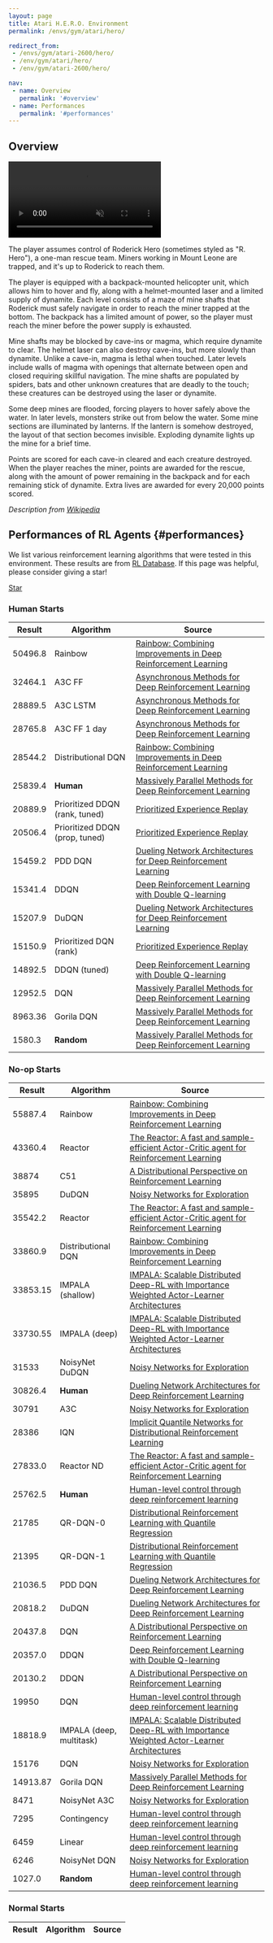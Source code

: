 ```yaml
---
layout: page
title: Atari H.E.R.O. Environment
permalink: /envs/gym/atari/hero/

redirect_from:
 - /envs/gym/atari-2600/hero/
 - /env/gym/atari/hero/
 - /env/gym/atari-2600/hero/

nav:
 - name: Overview
   permalink: '#overview'
 - name: Performances
   permalink: '#performances'
---
```



## Overview

<video autoplay muted loop controls>
  <source src="{{ 'assets/_pages/envs/gym/atari/hero.mp4' | absolute_url }}" type="video/mp4">
</video>

The player assumes control of Roderick Hero (sometimes styled as "R. Hero"), a one-man rescue team. Miners working in Mount Leone are trapped, and it's up to Roderick to reach them.

The player is equipped with a backpack-mounted helicopter unit, which allows him to hover and fly, along with a helmet-mounted laser and a limited supply of dynamite. Each level consists of a maze of mine shafts that Roderick must safely navigate in order to reach the miner trapped at the bottom. The backpack has a limited amount of power, so the player must reach the miner before the power supply is exhausted.

Mine shafts may be blocked by cave-ins or magma, which require dynamite to clear. The helmet laser can also destroy cave-ins, but more slowly than dynamite. Unlike a cave-in, magma is lethal when touched. Later levels include walls of magma with openings that alternate between open and closed requiring skillful navigation. The mine shafts are populated by spiders, bats and other unknown creatures that are deadly to the touch; these creatures can be destroyed using the laser or dynamite.

Some deep mines are flooded, forcing players to hover safely above the water. In later levels, monsters strike out from below the water. Some mine sections are illuminated by lanterns. If the lantern is somehow destroyed, the layout of that section becomes invisible. Exploding dynamite lights up the mine for a brief time.

Points are scored for each cave-in cleared and each creature destroyed. When the player reaches the miner, points are awarded for the rescue, along with the amount of power remaining in the backpack and for each remaining stick of dynamite. Extra lives are awarded for every 20,000 points scored.

*Description from [Wikipedia](https://en.wikipedia.org/wiki/H.E.R.O.)*


## Performances of RL Agents {#performances}

We list various reinforcement learning algorithms that were tested in this environment. These results are from [RL Database](https://github.com/seungjaeryanlee/rldb). If this page was helpful, please consider giving a star!

<!-- Place this tag where you want the button to render. -->
<a class="github-button" href="https://github.com/seungjaeryanlee/rldb" data-icon="octicon-star" data-size="large" data-show-count="true" aria-label="Star seungjaeryanlee/rldb on GitHub">Star</a>
<!-- Place this tag in your head or just before your close body tag. -->
<script async defer src="https://buttons.github.io/buttons.js"></script>

### Human Starts

| Result | Algorithm | Source |
|--------|-----------|--------|
| 50496.8 | Rainbow | [Rainbow: Combining Improvements in Deep Reinforcement Learning](https://arxiv.org/abs/1710.02298) |
| 32464.1 | A3C FF | [Asynchronous Methods for Deep Reinforcement Learning](https://arxiv.org/abs/1602.01783) |
| 28889.5 | A3C LSTM | [Asynchronous Methods for Deep Reinforcement Learning](https://arxiv.org/abs/1602.01783) |
| 28765.8 | A3C FF 1 day | [Asynchronous Methods for Deep Reinforcement Learning](https://arxiv.org/abs/1602.01783) |
| 28544.2 | Distributional DQN | [Rainbow: Combining Improvements in Deep Reinforcement Learning](https://arxiv.org/abs/1710.02298) |
| 25839.4 | **Human** | [Massively Parallel Methods for Deep Reinforcement Learning](https://arxiv.org/abs/1507.04296) |
| 20889.9 | Prioritized DDQN (rank, tuned) | [Prioritized Experience Replay](https://arxiv.org/abs/1511.05952) |
| 20506.4 | Prioritized DDQN (prop, tuned) | [Prioritized Experience Replay](https://arxiv.org/abs/1511.05952) |
| 15459.2 | PDD DQN | [Dueling Network Architectures for Deep Reinforcement Learning](https://arxiv.org/abs/1511.06581) |
| 15341.4 | DDQN | [Deep Reinforcement Learning with Double Q-learning](https://arxiv.org/abs/1509.06461) |
| 15207.9 | DuDQN | [Dueling Network Architectures for Deep Reinforcement Learning](https://arxiv.org/abs/1511.06581) |
| 15150.9 | Prioritized DQN (rank) | [Prioritized Experience Replay](https://arxiv.org/abs/1511.05952) |
| 14892.5 | DDQN (tuned) | [Deep Reinforcement Learning with Double Q-learning](https://arxiv.org/abs/1509.06461) |
| 12952.5 | DQN | [Massively Parallel Methods for Deep Reinforcement Learning](https://arxiv.org/abs/1507.04296) |
| 8963.36 | Gorila DQN | [Massively Parallel Methods for Deep Reinforcement Learning](https://arxiv.org/abs/1507.04296) |
| 1580.3 | **Random** | [Massively Parallel Methods for Deep Reinforcement Learning](https://arxiv.org/abs/1507.04296) |


### No-op Starts

| Result | Algorithm | Source |
|--------|-----------|--------|
| 55887.4 | Rainbow | [Rainbow: Combining Improvements in Deep Reinforcement Learning](https://arxiv.org/abs/1710.02298) |
| 43360.4 | Reactor | [The Reactor: A fast and sample-efficient Actor-Critic agent for Reinforcement Learning](https://arxiv.org/abs/1704.04651) |
| 38874 | C51 | [A Distributional Perspective on Reinforcement Learning](https://arxiv.org/abs/1707.06887) |
| 35895 | DuDQN | [Noisy Networks for Exploration](https://arxiv.org/abs/1706.10295) |
| 35542.2 | Reactor | [The Reactor: A fast and sample-efficient Actor-Critic agent for Reinforcement Learning](https://arxiv.org/abs/1704.04651) |
| 33860.9 | Distributional DQN | [Rainbow: Combining Improvements in Deep Reinforcement Learning](https://arxiv.org/abs/1710.02298) |
| 33853.15 | IMPALA (shallow) | [IMPALA: Scalable Distributed Deep-RL with Importance Weighted Actor-Learner Architectures](https://arxiv.org/abs/1802.01561) |
| 33730.55 | IMPALA (deep) | [IMPALA: Scalable Distributed Deep-RL with Importance Weighted Actor-Learner Architectures](https://arxiv.org/abs/1802.01561) |
| 31533 | NoisyNet DuDQN | [Noisy Networks for Exploration](https://arxiv.org/abs/1706.10295) |
| 30826.4 | **Human** | [Dueling Network Architectures for Deep Reinforcement Learning](https://arxiv.org/abs/1511.06581) |
| 30791 | A3C | [Noisy Networks for Exploration](https://arxiv.org/abs/1706.10295) |
| 28386 | IQN | [Implicit Quantile Networks for Distributional Reinforcement Learning](https://arxiv.org/abs/1806.06923) |
| 27833.0 | Reactor ND | [The Reactor: A fast and sample-efficient Actor-Critic agent for Reinforcement Learning](https://arxiv.org/abs/1704.04651) |
| 25762.5 | **Human** | [Human-level control through deep reinforcement learning](https://storage.googleapis.com/deepmind-media/dqn/DQNNaturePaper.pdf) |
| 21785 | QR-DQN-0 | [Distributional Reinforcement Learning with Quantile Regression](https://arxiv.org/abs/1710.10044) |
| 21395 | QR-DQN-1 | [Distributional Reinforcement Learning with Quantile Regression](https://arxiv.org/abs/1710.10044) |
| 21036.5 | PDD DQN | [Dueling Network Architectures for Deep Reinforcement Learning](https://arxiv.org/abs/1511.06581) |
| 20818.2 | DuDQN | [Dueling Network Architectures for Deep Reinforcement Learning](https://arxiv.org/abs/1511.06581) |
| 20437.8 | DQN | [A Distributional Perspective on Reinforcement Learning](https://arxiv.org/abs/1707.06887) |
| 20357.0 | DDQN | [Deep Reinforcement Learning with Double Q-learning](https://arxiv.org/abs/1509.06461) |
| 20130.2 | DDQN | [A Distributional Perspective on Reinforcement Learning](https://arxiv.org/abs/1707.06887) |
| 19950 | DQN | [Human-level control through deep reinforcement learning](https://storage.googleapis.com/deepmind-media/dqn/DQNNaturePaper.pdf) |
| 18818.9 | IMPALA (deep, multitask) | [IMPALA: Scalable Distributed Deep-RL with Importance Weighted Actor-Learner Architectures](https://arxiv.org/abs/1802.01561) |
| 15176 | DQN | [Noisy Networks for Exploration](https://arxiv.org/abs/1706.10295) |
| 14913.87 | Gorila DQN | [Massively Parallel Methods for Deep Reinforcement Learning](https://arxiv.org/abs/1507.04296) |
| 8471 | NoisyNet A3C | [Noisy Networks for Exploration](https://arxiv.org/abs/1706.10295) |
| 7295 | Contingency | [Human-level control through deep reinforcement learning](https://storage.googleapis.com/deepmind-media/dqn/DQNNaturePaper.pdf) |
| 6459 | Linear | [Human-level control through deep reinforcement learning](https://storage.googleapis.com/deepmind-media/dqn/DQNNaturePaper.pdf) |
| 6246 | NoisyNet DQN | [Noisy Networks for Exploration](https://arxiv.org/abs/1706.10295) |
| 1027.0 | **Random** | [Human-level control through deep reinforcement learning](https://storage.googleapis.com/deepmind-media/dqn/DQNNaturePaper.pdf) |


### Normal Starts

| Result | Algorithm | Source |
|--------|-----------|--------|


